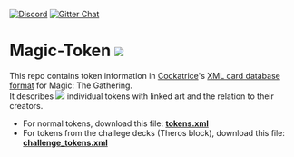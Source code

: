 [![Discord](https://img.shields.io/discord/314987288398659595?label=Discord&logo=discord&logoColor=white)](https://discord.gg/3Z9yzmA) [![Gitter Chat](https://img.shields.io/gitter/room/Cockatrice/Magic-Spoiler)](https://gitter.im/Cockatrice/Magic-Spoiler)

Magic-Token [![](https://img.shields.io/badge/dynamic/xml.svg?label=version&url=https%3A%2F%2Fraw.githubusercontent.com%2FCockatrice%2FMagic-Token%2Fmaster%2Ftokens.xml&query=%2F%2FsourceVersion)](https://github.com/Cockatrice/Magic-Token/blob/master/tokens.xml)
=================

This repo contains token information in [Cockatrice](https://github.com/cockatrice/cockatrice)'s [XML card database format](https://github.com/Cockatrice/Cockatrice/wiki/Custom-Cards-&-Sets#to-add-your-own-custom-cards-follow-these-steps) for Magic: The Gathering.<br />
It describes [![](https://img.shields.io/badge/dynamic/xml.svg?label=&colorB=white&url=https%3A%2F%2Fraw.githubusercontent.com%2FCockatrice%2FMagic-Token%2Fmaster%2Ftokens.xml&query=count(%2F%2Fcard))](https://github.com/Cockatrice/Magic-Token/blob/master/tokens.xml) individual tokens with linked art and the relation to their creators.

- For normal tokens, download this file: [**tokens.xml**](https://raw.githubusercontent.com/Cockatrice/Magic-Token/master/tokens.xml)
- For tokens from the challege decks (Theros block), download this file: [**challenge_tokens.xml**](https://raw.githubusercontent.com/Cockatrice/Magic-Token/master/challenge_tokens.xml)
